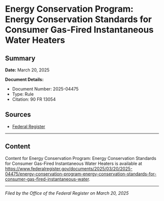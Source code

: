 # Energy Conservation Program: Energy Conservation Standards for Consumer Gas-Fired Instantaneous Water Heaters

## Summary

**Date:** March 20, 2025

**Document Details:**
- Document Number: 2025-04475
- Type: Rule
- Citation: 90 FR 13054

## Sources
- [Federal Register](https://www.federalregister.gov/documents/2025/03/20/2025-04475/energy-conservation-program-energy-conservation-standards-for-consumer-gas-fired-instantaneous-water)

---

## Content

Content for Energy Conservation Program: Energy Conservation Standards for Consumer Gas-Fired Instantaneous Water Heaters is available at https://www.federalregister.gov/documents/2025/03/20/2025-04475/energy-conservation-program-energy-conservation-standards-for-consumer-gas-fired-instantaneous-water.

---

*Filed by the Office of the Federal Register on March 20, 2025*
